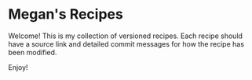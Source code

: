 # Megan's Recipes

Welcome! This is my collection of versioned recipes.
Each recipe should have a source link and detailed commit messages for how the recipe has been modified.

Enjoy!
